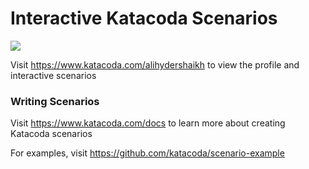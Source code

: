 # Interactive Katacoda Scenarios

[![](http://shields.katacoda.com/katacoda/alihydershaikh/count.svg)](https://www.katacoda.com/alihydershaikh "Get your profile on Katacoda.com")

Visit https://www.katacoda.com/alihydershaikh to view the profile and interactive scenarios

### Writing Scenarios
Visit https://www.katacoda.com/docs to learn more about creating Katacoda scenarios

For examples, visit https://github.com/katacoda/scenario-example

